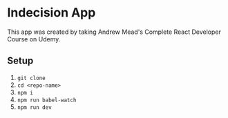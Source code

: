 # Indecision App
This app was created by taking Andrew Mead's Complete React Developer Course on Udemy.

## Setup 
1. `git clone`
2. `cd <repo-name>`
3. `npm i`
4. `npm run babel-watch`
5. `npm run dev`